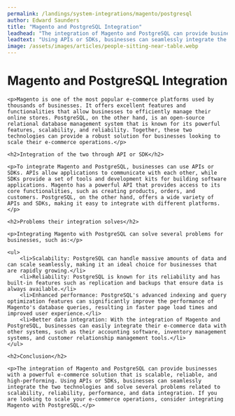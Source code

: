 ```yaml
---
permalink: /landings/system-integrations/magento/postgresql
author: Edward Saunders
title: "Magento and PostgreSQL Integration"
leadhead: "The integration of Magento and PostgreSQL can provide businesses with a powerful e-commerce solution that is scalable, reliable, and high-performing"
leadtext: "Using APIs or SDKs, businesses can seamlessly integrate the two technologies and solve several problems related to scalability, reliability, performance, and data integration. If you are looking to scale your e-commerce operations, consider integrating Magento with PostgreSQL."
image: /assets/images/articles/people-sitting-near-table.webp
---
```

<div class="arttext">
	<h1>Magento and PostgreSQL Integration</h1>

	<p>Magento is one of the most popular e-commerce platforms used by thousands of businesses. It offers excellent features and functionalities that allow businesses to efficiently manage their online stores. PostgreSQL, on the other hand, is an open-source relational database management system that is known for its powerful features, scalability, and reliability. Together, these two technologies can provide a robust solution for businesses looking to scale their e-commerce operations.</p>

	<h2>Integration of the two through API or SDK</h2>

	<p>To integrate Magento and PostgreSQL, businesses can use APIs or SDKs. APIs allow applications to communicate with each other, while SDKs provide a set of tools and development kits for building software applications. Magento has a powerful API that provides access to its core functionalities, such as creating products, orders, and customers. PostgreSQL, on the other hand, offers a wide variety of APIs and SDKs, making it easy to integrate with different platforms.</p>

	<h2>Problems their integration solves</h2>

	<p>Integrating Magento with PostgreSQL can solve several problems for businesses, such as:</p>

	<ul>
		<li>Scalability: PostgreSQL can handle massive amounts of data and can scale seamlessly, making it an ideal choice for businesses that are rapidly growing.</li>
		<li>Reliability: PostgreSQL is known for its reliability and has built-in features such as replication and backups that ensure data is always available.</li>
		<li>Enhanced performance: PostgreSQL's advanced indexing and query optimization features can significantly improve the performance of Magento's database queries, resulting in faster page load times and improved user experience.</li>
		<li>Better data integration: With the integration of Magento and PostgreSQL, businesses can easily integrate their e-commerce data with other systems, such as their accounting software, inventory management systems, and customer relationship management tools.</li>
	</ul>

	<h2>Conclusion</h2>

	<p>The integration of Magento and PostgreSQL can provide businesses with a powerful e-commerce solution that is scalable, reliable, and high-performing. Using APIs or SDKs, businesses can seamlessly integrate the two technologies and solve several problems related to scalability, reliability, performance, and data integration. If you are looking to scale your e-commerce operations, consider integrating Magento with PostgreSQL.</p>

</div>